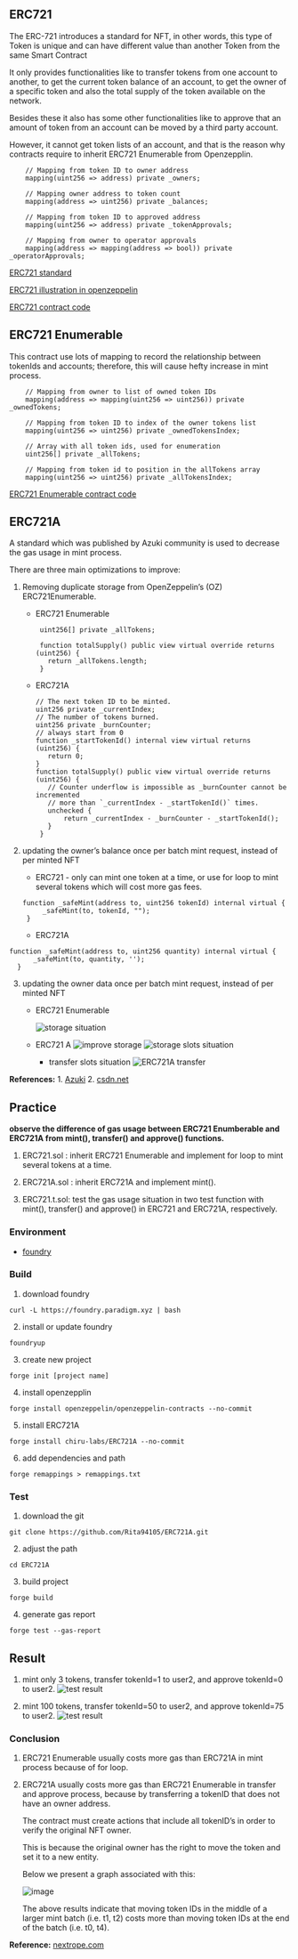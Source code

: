 ## ERC721

The ERC-721 introduces a standard for NFT, in other words, this type of Token is unique and can have different value than another Token from the same Smart Contract

It only provides functionalities like to transfer tokens from one account to another, to get the current token balance of an account, to get the owner of a specific token and also the total supply of the token available on the network. 

Besides these it also has some other functionalities like to approve that an amount of token from an account can be moved by a third party account.

However, it cannot get token lists of an account, and that is the reason why contracts require to inherit ERC721 Enumerable from Openzepplin.

```
    // Mapping from token ID to owner address
    mapping(uint256 => address) private _owners;

    // Mapping owner address to token count
    mapping(address => uint256) private _balances;

    // Mapping from token ID to approved address
    mapping(uint256 => address) private _tokenApprovals;

    // Mapping from owner to operator approvals
    mapping(address => mapping(address => bool)) private _operatorApprovals;
```

[ERC721 standard](https://ethereum.org/zh-tw/developers/docs/standards/tokens/erc-721/)

[ERC721 illustration in openzeppelin](https://docs.openzeppelin.com/contracts/4.x/api/token/erc721)

[ERC721 contract code](https://github.com/OpenZeppelin/openzeppelin-contracts/blob/v4.9.3/contracts/token/ERC721/ERC721.sol)

## ERC721 Enumerable

This contract use lots of mapping to record the relationship between tokenIds and accounts; therefore, this will cause hefty increase in mint process.

```
    // Mapping from owner to list of owned token IDs
    mapping(address => mapping(uint256 => uint256)) private _ownedTokens;

    // Mapping from token ID to index of the owner tokens list
    mapping(uint256 => uint256) private _ownedTokensIndex;

    // Array with all token ids, used for enumeration
    uint256[] private _allTokens;

    // Mapping from token id to position in the allTokens array
    mapping(uint256 => uint256) private _allTokensIndex;
```
[ERC721 Enumerable contract code](https://github.com/OpenZeppelin/openzeppelin-contracts/blob/v4.9.3/contracts/token/ERC721/extensions/ERC721Enumerable.sol)

## ERC721A

A standard which was published by Azuki community is used to decrease the gas usage in mint process.

There are three main optimizations to improve:

1. Removing duplicate storage from OpenZeppelin’s (OZ) ERC721Enumerable.
   
   - ERC721 Enumerable
     ```
      uint256[] private _allTokens;

      function totalSupply() public view virtual override returns (uint256) {
        return _allTokens.length;
      }
     ```
     
   - ERC721A
     ```
     // The next token ID to be minted.
     uint256 private _currentIndex;
     // The number of tokens burned.
     uint256 private _burnCounter;
     // always start from 0
     function _startTokenId() internal view virtual returns (uint256) {
        return 0;
     }
     function totalSupply() public view virtual override returns (uint256) {
        // Counter underflow is impossible as _burnCounter cannot be incremented
        // more than `_currentIndex - _startTokenId()` times.
        unchecked {
            return _currentIndex - _burnCounter - _startTokenId();
        }
      }
     ```
     
2. updating the owner’s balance once per batch mint request, instead of per minted NFT
   
   - ERC721 - only can mint one token at a time, or use for loop to mint several tokens which will cost more gas fees.
   
   ```
   function _safeMint(address to, uint256 tokenId) internal virtual {
        _safeMint(to, tokenId, "");
    }
   ```
   
   - ERC721A
     
  ```
  function _safeMint(address to, uint256 quantity) internal virtual {
        _safeMint(to, quantity, '');
    }
  ```

3. updating the owner data once per batch mint request, instead of per minted NFT

   - ERC721 Enumerable

     ![storage situation](https://github.com/Rita94105/ERC721A/blob/main/img/ERC-721%20storage.png)

   - ERC721 A
     ![improve storage](https://github.com/Rita94105/ERC721A/blob/main/img/ERC-721A%20storage.png)
     ![storage slots situation](https://github.com/Rita94105/ERC721A/blob/main/img/ERC-721A%20storage%20slots.png)
     * transfer slots situation
     ![ERC721A transfer](https://github.com/Rita94105/ERC721A/blob/main/img/ERC-721A%20transfer.png)

 **References:**
    1. [Azuki](https://www.azuki.com/erc721a)
    2. [csdn.net](https://blog.csdn.net/sitebus/article/details/124252119)

## Practice

**observe the difference of gas usage between ERC721 Enumberable and ERC721A from mint(), transfer() and approve() functions.**

1. ERC721.sol : inherit ERC721 Enumerable and implement for loop to mint several tokens at a time.

2. ERC721A.sol : inherit ERC721A and implement mint().

3. ERC721.t.sol: test the gas usage situation in two test function with mint(), transfer() and approve() in ERC721 and ERC721A, respectively.

### Environment

- [foundry](https://book.getfoundry.sh/)

### Build

1. download foundry
```
curl -L https://foundry.paradigm.xyz | bash
```
2. install or update foundry
```
foundryup
```
3. create new project
```
forge init [project name]
```
4. install openzepplin
```
forge install openzeppelin/openzeppelin-contracts --no-commit
```
5. install ERC721A
```
forge install chiru-labs/ERC721A --no-commit
```
6. add dependencies and path
```
forge remappings > remappings.txt
```
### Test

1. download the git
```
git clone https://github.com/Rita94105/ERC721A.git
```

2. adjust the path
```
cd ERC721A
```
3. build project
```
forge build
```
4. generate gas report
```
forge test --gas-report
```

## Result
1. mint only 3 tokens, transfer tokenId=1 to user2, and approve tokenId=0 to user2.
![test result](https://github.com/Rita94105/ERC721A/blob/main/img/gas%20usage%20-%20mint%20small%20number.png)

2. mint 100 tokens, transfer tokenId=50 to user2, and approve tokenId=75 to user2.
![test result](https://github.com/Rita94105/ERC721A/blob/main/img/gas%20usage%20-%20mint%20large%20number.png)

### Conclusion 
1. ERC721 Enumerable usually costs more gas than ERC721A in mint process because of for loop.
2. ERC721A usually costs more gas than ERC721 Enumerable in transfer and approve process, because by transferring a tokenID that does not have an owner address.

   The contract must create actions that include all tokenID’s in order to verify the original NFT owner. 

   This is because the original owner has the right to move the token and set it to a new entity.
   
   Below we present a graph associated with this:
   
   ![image](https://raw.githubusercontent.com/Rita94105/ERC721A/main/img/ERC-721A%20transfer%20costs.webp)

   The above results indicate that moving token IDs in the middle of a larger mint batch (i.e. t1, t2) costs more than moving token IDs at the end of the batch (i.e. t0, t4).

**Reference:**
[nextrope.com](https://nextrope.com/erc721-vs-erc721a-2/)
